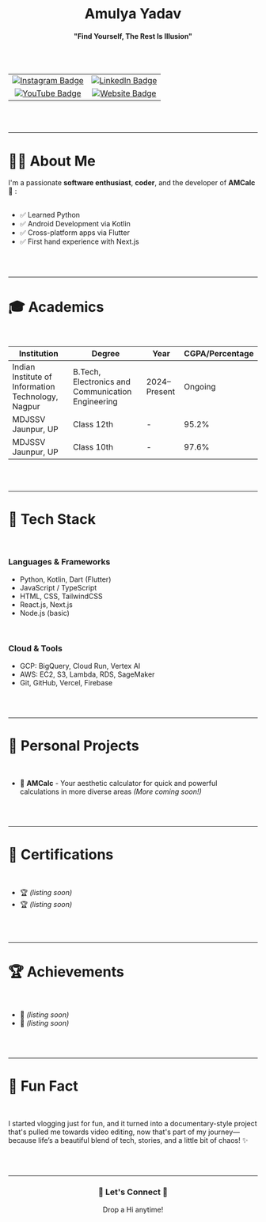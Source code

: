 <h1 align="center">Amulya Yadav</h1>
<h4 align="center">"Find Yourself, The Rest Is Illusion"</h4>
<br><br>

<div align="center">
<table border="0">

  <tr>
    <td align="center">
      <a href="https://instagram.com/thepricelessyadav" target="_blank">
        <img src="https://img.shields.io/badge/Instagram-ff7b54?style=for-the-badge&logo=instagram&logoColor=white" alt="Instagram Badge"/>
      </a>
    </td>
    <td align="center">
      <a href="https://www.linkedin.com/in/amyverse/" target="_blank">
        <img src="https://img.shields.io/badge/LinkedIn-0077b6?style=for-the-badge&logo=linkedin&logoColor=white" alt="LinkedIn Badge"/>
      </a>
    </td>
  </tr>

  <tr>
    <td align="center">
      <a href="https://youtube.com/@amulyayadavofficial" target="_blank">
        <img src="https://img.shields.io/badge/YouTube-ff4d6d?style=for-the-badge&logo=youtube&logoColor=white" alt="YouTube Badge"/>
      </a>
    </td>
    <td align="center">
      <a href="https://www.amyverse.in" target="_blank">
        <img src="https://img.shields.io/badge/Website-5e60ce?style=for-the-badge&logo=About.me&logoColor=white" alt="Website Badge"/>
      </a>
    </td>
  </tr>

</table>




</div>

<br><br>

---

<h1>👨‍💻 About Me</h1>

I'm a passionate **software enthusiast**, **coder**, and the developer of **AMCalc** 🚀 :
<br><br>

- ✅ Learned Python  
- ✅ Android Development via Kotlin  
- ✅ Cross-platform apps via Flutter
- ✅ First hand experience with Next.js

<br><br>

---

<h1>🎓 Academics</h1>

<br>

| Institution | Degree | Year | CGPA/Percentage |
|-------------|--------|------|-----------------|
| Indian Institute of Information Technology, Nagpur | B.Tech, Electronics and Communication Engineering | 2024–Present | Ongoing |
| MDJSSV Jaunpur, UP | Class 12th | - | 95.2% |
| MDJSSV Jaunpur, UP | Class 10th | - | 97.6% |

<br><br>

---

<h1>🧰 Tech Stack</h1>

<br>

<h3>Languages & Frameworks</h3>

- Python, Kotlin, Dart (Flutter)
- JavaScript / TypeScript
- HTML, CSS, TailwindCSS
- React.js, Next.js
- Node.js (basic)
  
<br>

<h3>Cloud & Tools</h3>

- GCP: BigQuery, Cloud Run, Vertex AI
- AWS: EC2, S3, Lambda, RDS, SageMaker
- Git, GitHub, Vercel, Firebase
  
<br><br>

---

<h1>🚀 Personal Projects</h1>

<br>

- 🧮 **AMCalc** - Your aesthetic calculator for quick and powerful calculations in more diverse areas *(More coming soon!)*

<br><br>

---

<h1>📜 Certifications</h1>

<br>

- 🏆 *(listing soon)*
- 🏆 *(listing soon)* 
<!--
- 🏆 [AWS Certified Machine Learning – Specialty](https://www.credly.com/badges/bceef8de-52df-4a84-8d2e-7e4f03f5a85f/public_url)  
- 🏆 [AWS Certified Cloud Practitioner](https://www.credly.com/badges/5908e92f-c3d1-44e8-918b-6ea445764419/public_url)  
- 🏆 [Deep Learning Specialization (deeplearning.ai)](https://www.coursera.org/account/accomplishments/specialization/certificate/BHEMTH7NMX4Q)  
- 🏆 [Machine Learning (Stanford University)](https://www.coursera.org/account/accomplishments/certificate/D4Z738LHKR6A)  
- 🏆 [Plotting, Charting & Data Representation in Python (University of Michigan)](https://www.coursera.org/account/accomplishments/verify/PPSAXW2RGC4V)  
- 🏆 [Introduction to Data Science in Python (University of Michigan)](https://www.coursera.org/account/accomplishments/verify/LJAY48ETXRGW)  -->

<br><br>

---

<h1>🏆 Achievements</h1>

<br>

- 🥇 *(listing soon)*
- 🥈 *(listing soon)*
<!--
- 🥇 Rank 1 in HackerBlocks CodSule, October and November 2018  
- 🥈 Selected for onsite regional at ICPC Amritapuri 2019  
- 🥉 Won [The Rookie](https://drive.google.com/file/d/1fPia4WMsqdwgSew-y7vGydlSg_pYBKtL/view) award at Nagarro in the first year  
- 🎯 Completed all problems in [Advent of Code 2021](https://github.com/sharatsachin/AdventOfCode)  -->

<br><br>

---

<h1>🎉 Fun Fact</h1>

<br>

I started vlogging just for fun, and it turned into a documentary-style project that's pulled me towards video editing, now that's part of my journey— because life’s a beautiful blend of tech, stories, and a little bit of chaos! ✨

<br><br>

---

<div align="center">
  <h3>🌟 Let's Connect 🌟</h3>
  <p>Drop a Hi anytime!</p>
</div>
